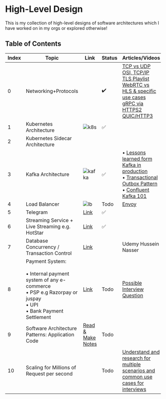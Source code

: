 # High-Level Design

This is my collection of high-level designs of software architectures which I have worked on in my orgs or explored otherwise!

## Table of Contents

| Index | Topic                                  | Link                     | Status       |Articles/Videos       |
|-------|----------------------------------------|--------------------------|--------------|----------------------|
| 0     | Networking+Protocols                   |                          | :heavy_check_mark:   | [TCP vs UDP]() <br />[OSI, TCP/IP](https://blog.bytebytego.com/p/network-protocols-run-the-internet) <br /> [TLS Playlist](https://www.youtube.com/playlist?list=PLQnljOFTspQW4yHuqp_Opv853-G_wAiH-) <br /> [WebRTC vs HLS & specific use cases]() <br /> [gRPC via HTTPS2]() <br /> [QUIC/HTTP3]()|
| 1     | Kubernetes Architecture                |![k8s](https://github.com/ishan-backend/HLD/raw/main/k8s.png)   | :white_check_mark:         | |
| 2     | Kubernetes Sidecar Architecture        |                          |          | |
| 3     | Kafka Architecture             |  ![kafka](https://github.com/ishan-backend/HLD/raw/main/kafka.svg)                        | :white_check_mark:         | • [Lessons learned form Kafka in production](https://youtu.be/1vLMuWsfMcA?t=1825) <br/> • [Transactional Outbox Pattern](https://www.youtube.com/watch?v=0HgHnaMfl-I) <br /> • [Confluent Kafka 101](https://developer.confluent.io/courses/apache-kafka/brokers/)|
| 4     | Load Balancer                          |![lb](https://github.com/ishan-backend/HLD/raw/main/lb.png)  | Todo         | [Envoy](https://www.youtube.com/watch?v=40gKzHQWgP0)|
| 5     | Telegram        | [Link](#scalability-and-load-balancing)         | :white_check_mark:   | |
| 6     | Streaming Service + Live Streaming e.g. HotStar| [Link]()         | :white_check_mark:   | |
| 7     | Database Concurrency / Transaction Control| [Link]()         |   | Udemy Hussein Nasser|
| 8     | Payment System: <br/> <br/> • Internal payment system of any e-commerce <br/> • PSP e.g Razorpay or juspay <br/> • UPI <br/> • Bank Payment Settlement | [Link]()     | Todo         | [Possible Interview Question](https://iorilan.medium.com/i-asked-this-system-design-question-to-3-guys-during-a-developer-interview-and-none-of-them-gave-9c23abe45687) |
| 9     | Software Architecture Patterns: Application Code| [Read & Make Notes](https://towardsdatascience.com/10-common-software-architectural-patterns-in-a-nutshell-a0b47a1e9013)                 | Todo         | |
| 10    | Scaling for Millions of Request per second|                        | Todo         | [Understand and research for multiple scenarios and common use cases for interviews](https://towardsdatascience.com/10-common-software-architectural-patterns-in-a-nutshell-a0b47a1e9013)|
